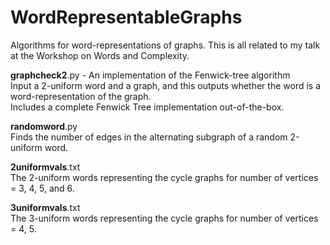 # WordRepresentableGraphs
Algorithms for word-representations of graphs. This is all related to my talk at the Workshop on Words and Complexity. 

**graphcheck2**.py - An implementation of the Fenwick-tree algorithm  
Input a 2-uniform word and a graph, and this outputs whether the word is a word-representation of the graph.  
Includes a complete Fenwick Tree implementation out-of-the-box.

**randomword**.py  
Finds the number of edges in the alternating subgraph of a random 2-uniform word.  

**2uniformvals**.txt  
The 2-uniform words representing the cycle graphs for number of vertices = 3, 4, 5, and 6.

**3uniformvals**.txt  
The 3-uniform words representing the cycle graphs for number of vertices = 4, 5. 
